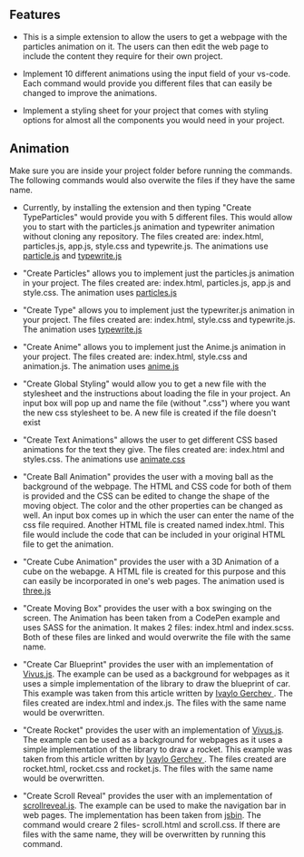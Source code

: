 ## Features

- This is a simple extension to allow the users to get a webpage with the particles animation on it. The users can then edit the web page to include the content they require for their own project.

- Implement 10 different animations using the input field of your vs-code. Each command would provide you different files that can easily be changed to improve the animations.

- Implement a styling sheet for your project that comes with styling options for almost all the components you would need in your project.

## Animation

Make sure you are inside your project folder before running the commands. The following commands would also overwite the files if they have the same name.

- Currently, by installing the extension and then typing "Create TypeParticles" would provide you with 5 different files. This would allow you to start with the particles.js animation and typewriter animation without cloning any repository. The files created are: index.html, particles.js, app.js, style.css and typewrite.js. The animations use [particle.js](https://vincentgarreau.com/particles.js/) and [typewrite.js](https://ola-wale.github.io/typewritejs/)

- "Create Particles" allows you to implement just the particles.js animation in your project. The files created are: index.html, particles.js, app.js and style.css. The animation uses [particles.js](https://vincentgarreau.com/particles.js/)

- "Create Type" allows you to implement just the typewriter.js animation in your project. The files created are: index.html, style.css and typewrite.js. The animation uses [typewrite.js](https://ola-wale.github.io/typewritejs/)

- "Create Anime" allows you to implement just the Anime.js animation in your project. The files created are: index.html, style.css and animation.js. The animation uses [anime.js](https://animejs.com)

- "Create Global Styling" would allow you to get a new file with the stylesheet and the instructions about loading the file in your project. An input box will pop up and name the file (without ".css") where you want the new css stylesheet to be. A new file is created if the file doesn't exist

- "Create Text Animations" allows the user to get different CSS based animations for the text they give. The files created are: index.html and styles.css. The animations use [animate.css](https://github.com/daneden/animate.css)

- "Create Ball Animation" provides the user with a moving ball as the background of the webpage. The HTML and CSS code for both of them is provided and the CSS can be edited to change the shape of the moving object. The color and the other properties can be changed as well. An input box comes up in which the user can enter the name of the css file required. Another HTML file is created named index.html. This file would include the code that can be included in your original HTML file to get the animation.

- "Create Cube Animation" provides the user with a 3D Animation of a cube on the webapge. A HTML file is created for this purpose and this can easily be incorporated in one's web pages. The animation used is [three.js](https://github.com/mrdoob/three.js/)

- "Create Moving Box" provides the user with a box swinging on the screen. The Animation has been taken from a CodePen example and uses SASS for the animation. It makes 2 files: index.html and index.scss. Both of these files are linked and would overwrite the file with the same name.

- "Create Car Blueprint" provides the user with an implementation of [Vivus.js](https://github.com/maxwellito/vivus). The example can be used as a background for webpages as it uses a simple implementation of the library to draw the blueprint of car. This example was taken from this article written by [Ivaylo Gerchev
  ](https://www.sitepoint.com/how-to-create-the-invisible-pen-effect-in-svg-using-vivus-js/). The files created are index.html and index.js. The files with the same name would be overwritten.

- "Create Rocket" provides the user with an implementation of [Vivus.js](https://github.com/maxwellito/vivus). The example can be used as a background for webpages as it uses a simple implementation of the library to draw a rocket. This example was taken from this article written by [Ivaylo Gerchev
  ](https://www.sitepoint.com/how-to-create-the-invisible-pen-effect-in-svg-using-vivus-js/). The files created are rocket.html, rocket.css and rocket.js. The files with the same name would be overwritten.

- "Create Scroll Reveal" provides the user with an implementation of [scrollreveal.js](https://github.com/jlmakes/scrollreveal). The example can be used to make the navigation bar in web pages. The implementation has been taken from [jsbin](https://jsbin.com/fuvusofere/edit?html,css,output). The command would creare 2 files- scroll.html and scroll.css. If there are files with the same name, they will be overwritten by running this command.
